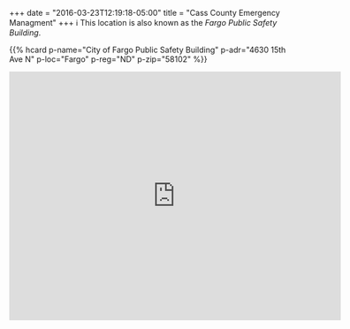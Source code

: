 +++
date = "2016-03-23T12:19:18-05:00"
title = "Cass County Emergency Managment"
+++
:information_source: This location is also known as the *Fargo Public Safety Building*.

<span class="genericons-neue genericons-neue-location"></span>
{{% hcard p-name="City of Fargo Public Safety Building" p-adr="4630 15th Ave N" p-loc="Fargo" p-reg="ND" p-zip="58102" %}}

<iframe src="https://www.google.com/maps/embed?pb=!1m18!1m12!1m3!1d87242.12209537721!2d-96.93751434179687!3d46.8964972!2m3!1f0!2f0!3f0!3m2!1i1024!2i768!4f13.1!3m3!1m2!1s0x52c8cae0cb74cd5b%3A0x624e8be6efe639fd!2sCass+County+Emergency+Management!5e0!3m2!1sen!2sus!4v1512332955240" width="600" height="450" frameborder="0" style="border:0" allowfullscreen></iframe>
